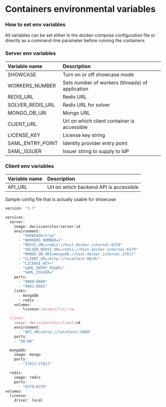 # Containers environmental variables

### How to set env variables

All variables can be set either in the docker-compose configuration file or directly as a command-line parameter before running the containers.

### Server env variables

| Variable name | Description |
| :--- | :--- |
| SHOWCASE | Turn on or off showcase mode |
| WORKERS\_NUMBER | Sets number of workers \(threads\) of application |
| REDIS\_URL | Redis URL |
| SOLVER\_REDIS\_URL | Redis URL for solver |
| MONGO\_DB\_URI | Mongo URL |
| CLIENT\_URL | Url on which client container is accessible |
| LICENSE\_KEY | License key string |
| SAML\_ENTRY\_POINT | Identity provider entry point |
| SAML\_ISSUER | Issuer string to supply to IdP |

### Client env variables

| Variable name | Description |
| :--- | :--- |
| API\_URL | Url on which backend API is accessible |

Sample config file that is actually usable for showcase

```javascript
version: "3.7"

services:
  server:
    image: decisionrules/server:v4
    environment:
      - "SHOWCASE=true"
      - "WORKERS_NUMBER=1"
      - "REDIS_URL=redis://host.docker.internal:6379"
      - "SOLVER_REDIS_URL=redis://host.docker.internal:6379"
      - "MONGO_DB_URI=mongodb://host.docker.internal:27017"
      - "CLIENT_URL=http://localhost:80/#/"
      - "LICENSE_KEY="
      - "SAML_ENTRY_POINT="
      - "SAML_ISSUER="
    ports:
      - "8080:8080"
      - "8081:8081"
    links:
      - mongoDb
      - redis
    volumes:
      - license:/assets/lic/:rw

  client:
    image: decisionrules/client:v4
    environment:
      - "API_URL=http://localhost:8080"
    ports:
    - "80:80"

  mongoDb:
    image: mongo
    ports:
      - "27017:27017"

  redis:
    image: redis
    ports:
      - "6379:6379"
volumes:
  license:
    driver: local
```

